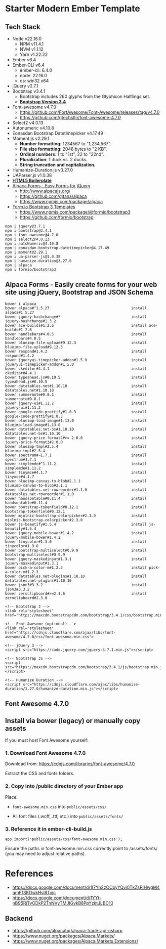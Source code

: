# Starter Modern Ember Template

## Tech Stack
+ Node v22.16.0
  + NPM v11.4.1
  + NVM v1.1.12
  + Yarn v1.22.22
+ Ember v6.4
+ Ember-CLI v6.4
  + ember-cli: 6.4.0
  + node: 22.16.0
  + os: win32 x64
+ jQuery v3.7.1
+ Bootstrap v3.4.1
  + Bootstrap includes 260 glyphs from the Glyphicon Halflings set.
  + [**Bootstrap Version 3.4**](https://getbootstrap.com/docs/3.4/)
+ Font-awesome v4.7.0
  + https://github.com/FortAwesome/Font-Awesome/releases/tag/v4.7.0
  + https://github.com/gtechsltn/font-awesome-4.7.0
+ Select2 v4.0.13
+ Autonumeric v4.10.8
+ Eonasdan Bootstrap Datetimepicker v4.17.49
+ Moment.js v2.29.1
  + **Number formatting**: 1234567 to "1,234,567".
  + **File size formatting**: 2048 bytes to "2 KB".
  + **Ordinal numbers**: 1 to "1st", 22 to "22nd".
  + **Pluralization**: 1 duck vs. 2 ducks.
  + **String truncation and capitalization**.
+ Humanize-Duration.js v3.27.0
+ UAParser.js v1.0.38
+ [**HTML5 Boilerplate**](https://github.com/h5bp/html5-boilerplate/)
+ [Alpaca Forms - Easy Forms for jQuery](https://www.npmjs.com/package/alpaca)
  + http://www.alpacajs.org/
  + https://github.com/gitana/alpaca
  + https://www.npmjs.com/package/alpaca
+ [Form.io Bootstrap 3 Templates](https://github.com/formio/bootstrap)
  + https://www.npmjs.com/package/@formio/bootstrap3
  + https://github.com/formio/bootstrap

```
npm i jquery@3.7.1
npm i bootstrap@3.4.1
npm i font-awesome@4.7.0
npm i select2@4.0.13
npm i autoNumeric@4.10.8
npm i eonasdan-bootstrap-datetimepicker@4.17.49
npm i moment@2.29.1
npm i ua-parser-js@1.0.38
npm i humanize-duration@3.27.0
npm i alpaca
npm i formio/bootstrap3
```

## Alpaca Forms - Easily create forms for your web site using jQuery, Bootstrap and JSON Schema

```
bower i alpaca
bower alpaca#^1.5.27                                     install alpaca#1.5.27
bower jquery-hashchange#*                                install jquery-hashchange#1.3.2
bower ace-builds#1.2.6                                   install ace-builds#1.2.6
bower handlebars#4.0.5                                   install handlebars#4.0.5
bower blueimp-file-upload#9.12.3                         install blueimp-file-upload#9.12.3
bower respond#1.4.2                                      install respond#1.4.2
bower jqueryui-timepicker-addon#1.5.0                    install jqueryui-timepicker-addon#1.5.0
bower ckeditor#4.4.1                                     install ckeditor#4.4.1
bower typeahead.js#0.10.5                                install typeahead.js#0.10.5
bower datatables.net#1.10.10                             install datatables.net#1.10.10
bower summernote#0.8.1                                   install summernote#0.8.1
bower jquery-ui#1.11.2                                   install jquery-ui#1.11.2
bower google-code-prettify#1.0.3                         install google-code-prettify#1.0.3
bower blueimp-load-image#1.13.0                          install blueimp-load-image#1.13.0
bower datatables.net-bs#1.10.10                          install datatables.net-bs#1.10.10
bower jquery-price-format2#>= 2.0.0                      install jquery-price-format2#2.0.0
bower blueimp-tmpl#2.5.4                                 install blueimp-tmpl#2.5.4
bower spectrum#~1.7.1                                    install spectrum#1.7.1
bower simplemde#^1.11.2                                  install simplemde#1.11.2
bower tinymce#4.1.7                                      install tinymce#4.1.7
bower blueimp-canvas-to-blob#2.1.1                       install blueimp-canvas-to-blob#2.1.1
bower datatables.net-rowreorder#1.1.0                    install datatables.net-rowreorder#1.1.0
bower handsontable#0.11.4                                install handsontable#0.11.4
bower bootstrap-tokenfield#0.12.1                        install bootstrap-tokenfield#0.12.1
bower mjolnic-bootstrap-colorpicker#2.3.0                install mjolnic-bootstrap-colorpicker#2.3.0
bower js-beautify#1.5.4                                  install js-beautify#1.5.4
bower jquery-mobile-bower#1.4.2                          install jquery-mobile-bower#1.4.2
bower tinycolor#1.3.0                                    install tinycolor#1.3.0
bower bootstrap-multiselect#0.9.9                        install bootstrap-multiselect#0.9.9
bower jquery-maskedinput#1.3.1                           install jquery-maskedinput#1.3.1
bower pick-a-color-m#1.2.3                               install pick-a-color-m#1.2.3
bower datatables.net-plugins#1.10.10                     install datatables.net-plugins#1.10.10
bower json3#3.3.2                                        install json3#3.3.2
bower zeroclipboard#>=2.1.6                              install zeroclipboard#2.3.0
```

```
<!-- Bootstrap 3 -->
<link rel="stylesheet" href="https://maxcdn.bootstrapcdn.com/bootstrap/3.4.1/css/bootstrap.min.css">

<!-- Font Awesome (optional) -->
<link rel="stylesheet" href="https://cdnjs.cloudflare.com/ajax/libs/font-awesome/4.7.0/css/font-awesome.min.css">

<!-- jQuery 3 -->
<script src="https://code.jquery.com/jquery-3.7.1.min.js"></script>

<!-- Bootstrap JS -->
<script src="https://maxcdn.bootstrapcdn.com/bootstrap/3.4.1/js/bootstrap.min.js"></script>

<!-- Humanize Duration -->
<script src="https://cdnjs.cloudflare.com/ajax/libs/humanize-duration/3.27.0/humanize-duration.min.js"></script>
```

## Font Awesome 4.7.0

## Install via bower (legacy) or manually copy assets

If you must host Font Awesome yourself:

### 1. Download Font Awesome 4.7.0

Download from: https://cdnjs.com/libraries/font-awesome/4.7.0

Extract the CSS and fonts folders.

### 2. Copy into /public directory of your Ember app

Place:

+ ```font-awesome.min.css``` into ```public/assets/css/```

+ All font files (.woff, .ttf, etc.) into ```public/assets/fonts/```

### 3. Reference it in ember-cli-build.js

```
app.import('public/assets/css/font-awesome.min.css');
```

Ensure the paths in font-awesome.min.css correctly point to /assets/fonts/ (you may need to adjust relative paths).

# References
+ https://docs.google.com/document/d/1l7Yn2zOCbyYQvi0TkZsRlHwgM4qmF13KOwkHsI8Tojc
+ https://docs.google.com/document/d/1YYt-nB95RjTvODkP2TnNVyTMJIGvkB8PpYzktJLBC10

## Backend
+ https://github.com/alpacahq/alpaca-trade-api-csharp
+ https://www.nuget.org/packages/Alpaca.Markets/
+ https://www.nuget.org/packages/Alpaca.Markets.Extensions/

